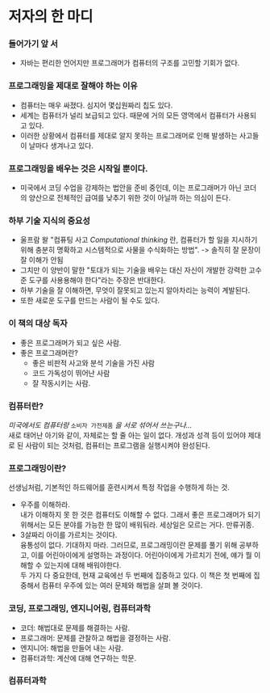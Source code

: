 # 저자의 한 마디
### 들어가기 앞 서
- 자바는 편리한 언어지만 프로그래머가 컴퓨터의 구조를 고민할 기회가 없다.
### 프로그래밍을 제대로 잘해야 하는 이유
- 컴퓨터는 매우 싸졌다. 심지어 몇십원짜리 칩도 있다.
- 세계는 컴퓨터가 널리 보급되고 있다. 때문에 거의 모든 영역에서 컴퓨터가 사용되고 있다.
- 이러한 상황에서 컴퓨터를 제대로 알지 못하는 프로그래머로 인해 발생하는 사고들이 날마다 생겨나고 있다.
### 프로그래밍을 배우는 것은 시작일 뿐이다.
- 미국에서 코딩 수업을 강제하는 법안을 준비 중인데, 이는 프로그래머가 아닌 코더의 양산으로 전체적인 급여를 낮추기 위한 것이 아닐까 하는 의심이 든다.
### 하부 기술 지식의 중요성
- 울프람 왈 "컴퓨팅 사고 _Computational thinking_ 란, 컴퓨터가 할 일을 지시하기 위해 충분히 명확하고 시스템적으로 사물을 수식화하는 방법". -> 솔직히 잘 문장이 잘 이해가 안됨
- 그치만 이 양반이 말한 "토대가 되는 기술을 배우는 대신 자신이 개발한 강력한 고수준 도구를 사용용해야 한다"라는 주장은 반대한다.
- 하부 기술을 잘 이해하면, 무엇이 잘못되고 있는지 알아차리는 능력이 계발된다.
- 또한 새로운 도구를 만드는 사람이 될 수도 있다.
### 이 책의 대상 독자
- 좋은 프로그래머가 되고 싶은 사람.
- 좋은 프로그래머란?
  - 좋은 비판적 사고와 분석 기술을 가진 사람
  - 코드 가독성이 뛰어난 사람
  - 잘 작동시키는 사람.
### 컴퓨터란?
_미국에서도 컴퓨터랑_  `소비자 가전제품` _을 서로 섞어서 쓰는구나..._  
새로 태어난 아기와 같이, 자체로는 할 줄 아는 일이 없다.
개성과 성격 등이 있어야 제대로 된 사람이 되는 것처럼, 컴퓨터는 프로그램을 실행시켜야 완성된다.
### 프로그래밍이란?
선생님처럼, 기본적인 하드웨어를 훈련시켜서 특정 작업을 수행하게 하는 것.
- 우주를 이해하라.  
내가 이해하지 못 한 것은 컴퓨터도 이해할 수 없다.
그래서 좋은 프로그래머가 되기 위해서는 모든 분야를 가능한 한 많이 배워둬라. 세상일은 모르는 거다. 만류귀종.
- 3살짜리 아이를 가르치는 것이다.  
융통성이 없다. 기대하지 마라.
그러므로, 프로그래밍이란 문제를 풀기 위해 공부하고, 이를 어린아이에게 설명하는 과정이다.
어린아이에게 가르치기 전에, 얘가 뭘 이해할 수 있는지에 대해 배워야한다.  
두 가지 다 중요한데, 현재 교육에선 두 번째에 집중하고 있다. 이 책은 첫 번째에 집중해서 컴퓨터 우주에 있는 여러 문제와 해법을 살펴 볼 것이다.
### 코딩, 프로그래밍, 엔지니어링, 컴퓨터과학
- 코더: 해법대로 문제를 해결하는 사람.
- 프로그래머: 문제를 관찰하고 해법을 결정하는 사람.
- 엔지니어: 해법을 만들어 내는 사람.
- 컴퓨터과학: 계산에 대해 연구하는 학문.
### 컴퓨터과학

